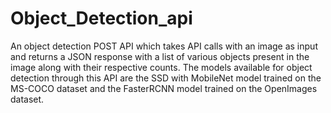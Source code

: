# Object_Detection_api
An object detection POST API which takes API calls with an image as input and returns a JSON response with a list of various objects present in the image along with their respective counts.
The models available for object detection through this API are the SSD with MobileNet model trained on the MS-COCO dataset and the FasterRCNN model trained on the OpenImages dataset. 
